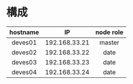 # 構成

hostname | IP | node role
:-:|:-:|:-:
deves01 | 192.168.33.21 | master  
deves02 | 192.168.33.22 | date
deves03 | 192.168.33.23 | date
deves04 | 192.168.33.24 | date

